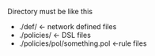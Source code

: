 Directory must be like this

- ./def/ <- network defined files
- ./policies/ <- DSL files
- ./policies/pol/something.pol <-rule files
